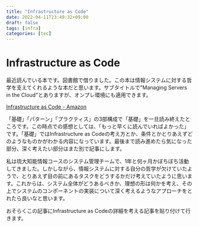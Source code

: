 ```yaml
---
title: "Infrastructure as Code"
date: 2022-04-11T23:49:32+09:00
draft: false
tags: [infra]
categories: [tec]
---
```


# Infrastructure as Code

最近読んでいる本です。図書館で借りました。この本は情報システムに対する哲学を支えてくれるような本だと思います。サブタイトルで"Managing Servers in the Cloud"とありますが、オンプレ環境にも適用できます。

[Infrastructure as Code - Amazon](https://www.amazon.co.jp/dp/4873117968/ref=cm_sw_r_tw_dp_0GYRSTVCPB9YFV28JT7F)

「基礎」「パターン」「プラクティス」の3部構成で「基礎」を一旦読み終えたところです。この時点での感想としては、「もっと早くに読んでいればよかった」です。「基礎」ではInfrastructure as Codeの考え方とか、条件とかとりあえずどのようなものかがわかる内容になっています。最後まで読み進めたら気になった部分、深く考えたい部分はまた別で記事にします。

私は琉大知能情報コースのシステム管理チームで、1年と何ヶ月かぼちぼち活動してきました。しかしながら、情報システムに対する自分の哲学が欠けていたようで、とりあえず目の前にあるタスクをどうするかだけ考えていたように思います。これからは、システム全体がどうあるべきか、理想の形は何かを考え、その上でシステムのコンポーネントの実装について深く考えるようなアプローチをとれたら良いなと思います。

おそらくこの記事にInfrastructure as Codeの詳細を考える記事を貼り付けて行きます。